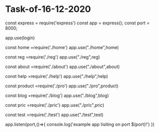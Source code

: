 # Task-of-16-12-2020
const express = require('express')
const app = express();
const port = 8000;

app.use(login)

const home =require('./home')
app.use("./home",home)

const reg =require('./reg')
app.use("./reg",reg)

const about =require('./about')
app.use("./about",about)

const help =require('./help')
app.use("./help",help)

const product =require('./pro')
app.use("./pro",product)

const blog =require('./blog')
app.use("./blog",blog)

const pric =require('./pric')
app.use("./pric",pric)

const test =require('./test')
app.use("./test",test)

app.listen(port,()=>{
    console.log('example app lisiting on port $(port)!')
})
